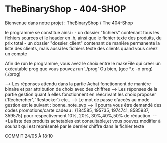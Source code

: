 # TheBinaryShop - 404-SHOP

Bienvenue dans notre projet : TheBinaryShop / The 404-Shop

le programme se constitue ainsi : 
        - un dossier "fichiers" contenant tous les fichiers sources et le header en .h, ainsi que le fichier texte des produits, du prix total
        - un dossier "dossier_client" contenant de manière permanente la liste des clients, mais aussi les fichiers texte des clients quand vous créez un compte
 
Afin de run le programme, vous avez le choix entre le makeFile qui créer un exécutable prog que vous pouvez run './prog'
Ou bien, (gcc *.c -o prog) (./prog)

--> Les réponses attendu dans la partie Achat fonctionnent de manière binaire et par attribution de choix avec des chiffres
--> Les réponses de la partie gestion quant à elles fonctionnent en réecrivant les choix proposer ('Rechercher', 'Restocker') etc..
--> Le mot de passe d'accès au mode gestion est le suivant : bonne_note_svp
--> Il pourra vous être demandé des codes promotions/carte cadeau : {184585, 195735, 1974741, 8585937, 359575} pour respectivement 10%, 20%, 30%,40%,50% de réduction.
-->La liste des produits achetables est consultable,et vous pouvez modifier à souhait qui est représenté par le dernier chiffre dans le fichier texte

COMMIT 24/05 À 18:10 
                                                                  
